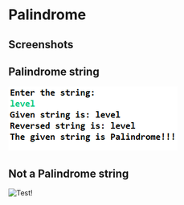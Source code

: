 # Palindrome

## Screenshots

## Palindrome string

![Test!](palindrome.PNG)

## Not a Palindrome string

![Test!](https://user-images.githubusercontent.com/84660414/119533826-e25d0d00-bda3-11eb-93e4-584a497560bf.PNG)